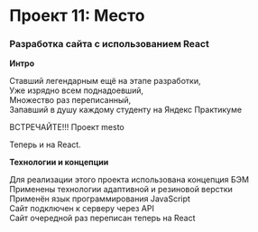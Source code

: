 # Проект 11: Место

### Разработка сайта с использованием React


**Интро**

Ставший легендарным ещё на этапе разработки,  
Уже изрядно всем поднадоевший,  
Множество раз переписанный,  
Запавший в душу каждому студенту на Яндекс Практикуме  

ВСТРЕЧАЙТЕ!!!
Проект mesto  

Теперь и на React.  

**Технологии и концепции**

Для реализации этого проекта использована концепция БЭМ  
Применены технологии адаптивной и резиновой верстки   
Применён язык программирования JavaScript  
Сайт подключен к серверу через API   
Сайт очередной раз переписан теперь на React  

